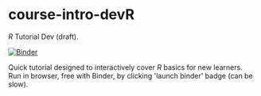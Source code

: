 # course-intro-devR
<i> R </i> Tutorial Dev (draft).

[![Binder](https://mybinder.org/badge_logo.svg)](https://mybinder.org/v2/gh/tp175/course-intro-dev/master)

Quick tutorial designed to interactively cover <i> R </i> basics for new learners. <br>
Run in browser, free with Binder, by clicking 'launch binder' badge (can be slow).
